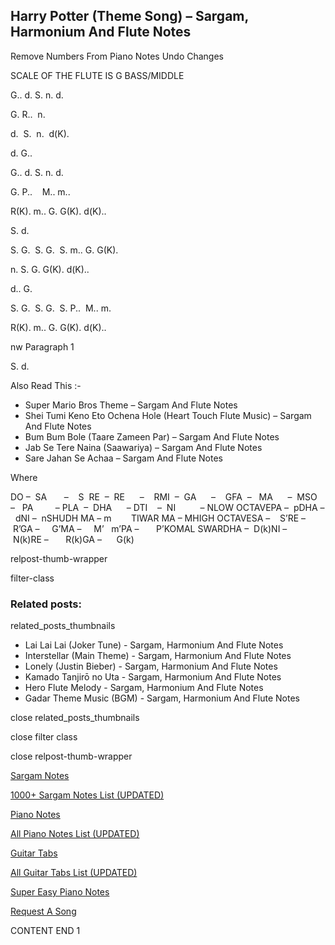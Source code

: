 
## Harry Potter (Theme Song) – Sargam, Harmonium And Flute Notes

Remove Numbers From Piano Notes
Undo Changes

SCALE OF THE FLUTE IS G BASS/MIDDLE



G.. d. S. n. d.

G. R..  n.

d.  S.  n.  d(K).

d. G..



G.. d. S. n. d.

G. P..    M.. m..

R(K). m.. G. G(K). d(K)..

S. d.



S. G.  S. G.  S. m.. G. G(K).

n. S. G. G(K). d(K)..

d.. G.



S. G.  S. G.  S. P..  M.. m.

R(K). m.. G. G(K). d(K)..

nw Paragraph 1

S. d.





Also Read This :-



* Super Mario Bros Theme – Sargam And Flute Notes
* Shei Tumi Keno Eto Ochena Hole (Heart Touch Flute Music) – Sargam And Flute Notes
* Bum Bum Bole (Taare Zameen Par) – Sargam And Flute Notes
* Jab Se Tere Naina (Saawariya) – Sargam And Flute Notes
* Sare Jahan Se Achaa – Sargam And Flute Notes

Where



DO –  SA       –    S  RE  –  RE      –    RMI  –  GA      –    GFA  –   MA      –  MSO  –   PA         – PLA  –  DHA      – DTI    –  NI          – NLOW OCTAVEPA –  pDHA –  dNI –  nSHUDH MA – m        TIWAR MA – MHIGH OCTAVESA –    S’RE –     R’GA –     G’MA –     M’   m’PA –       P’KOMAL SWARDHA –  D(k)NI –       N(k)RE –       R(k)GA –      G(k)



relpost-thumb-wrapper

filter-class

### Related posts:

related_posts_thumbnails

* Lai Lai Lai (Joker Tune) - Sargam, Harmonium And Flute Notes
* Interstellar (Main Theme) - Sargam, Harmonium And Flute Notes
* Lonely (Justin Bieber) - Sargam, Harmonium And Flute Notes
* Kamado Tanjirō no Uta - Sargam, Harmonium And Flute Notes
* Hero Flute Melody - Sargam, Harmonium And Flute Notes
* Gadar Theme Music (BGM) - Sargam, Harmonium And Flute Notes

close related_posts_thumbnails

close filter class

close relpost-thumb-wrapper

[Sargam Notes](https://www.notationsworld.com/sargam-notes.html)

[1000+ Sargam Notes List (UPDATED)](https://www.notationsworld.com/all-songs-list-sargam-notes.html)

[Piano Notes](https://www.notationsworld.com/piano-notes.html)

[All Piano Notes List (UPDATED)](https://www.notationsworld.com/all-songs-list-piano-notes.html)

[Guitar Tabs](https://www.notationsworld.com/guitar-tabs.html)

[All Guitar Tabs List (UPDATED)](https://www.notationsworld.com/all-songs-list-guitar-tabs.html)

[Super Easy Piano Notes](https://studywall.in/)

[Request A Song](https://www.notationsworld.com/request-a-song.html)

CONTENT END 1

